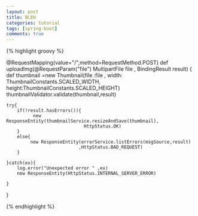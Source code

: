```yaml
---
layout: post
title: BLEH
categories: tutorial
tags: [spring-boot]
comments: true
---
```



{% highlight groovy %}

@RequestMapping(value="/",method=RequestMethod.POST)
def uploadImg(@RequestParam("file") MultipartFile file , BindingResult result)
{
	def thumbnail =new Thumbnail(file :file ,
				     width: ThumbnailConstants.SCALED_WIDTH,
				     height:ThumbnailConstants.SCALED_HEIGHT)
	thumbnailValidator.validate(thumbnail,result)	
	
	try{
		if(!result.hasErrors()){
			  new ResponseEntity(thumbnailService.resizeAndSave(thumbnail),
				  				 HttpStatus.OK)
		}
		else{
			 new ResponseEntity(errorService.listErrors(msgSource,result)
				 			   ,HttpStatus.BAD_REQUEST)
		}
		
	}catch(ex){
		log.error("Unexpected error " ,ex)
		new ResponseEntity(HttpStatus.INTERNAL_SERVER_ERROR)
		
	}
}
	
{% endhighlight %}
